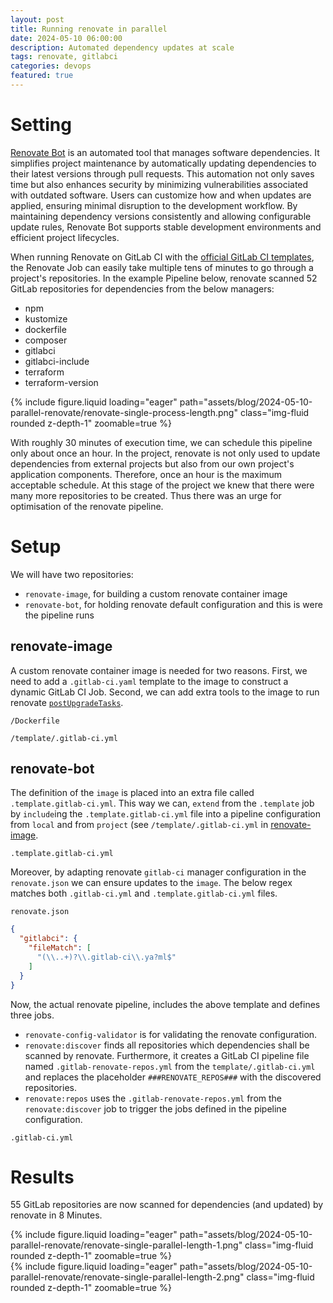 ```yaml
---
layout: post
title: Running renovate in parallel
date: 2024-05-10 06:00:00
description: Automated dependency updates at scale
tags: renovate, gitlabci
categories: devops
featured: true
---
```


# Setting

[Renovate Bot](https://docs.renovatebot.com/) is an automated tool that
manages software dependencies. It simplifies project maintenance by automatically
updating dependencies to their latest versions through pull requests. This 
automation not only saves time but also enhances security by minimizing 
vulnerabilities associated with outdated software. Users can customize how and
when updates are applied, ensuring minimal disruption to the development workflow.
By maintaining dependency versions consistently and allowing configurable update
rules, Renovate Bot supports stable development environments and efficient project
lifecycles.

When running Renovate on GitLab CI with the [official GitLab CI templates](https://gitlab.com/renovate-bot/renovate-runner/-/tree/8c3e51c90522cdfdf0d504695fd63f3474e2af5a/templates),
the Renovate Job can easily take multiple tens of minutes to go through a project's
repositories. In the example Pipeline below, renovate scanned 52 GitLab repositories
for dependencies from the below managers:

- npm
- kustomize
- dockerfile
- composer
- gitlabci
- gitlabci-include
- terraform
- terraform-version

<div class="row mt-3">
    <div class="col-sm mt-3 mt-md-0">
        {% include figure.liquid loading="eager" path="assets/blog/2024-05-10-parallel-renovate/renovate-single-process-length.png" class="img-fluid rounded z-depth-1" zoomable=true %}
    </div>
</div>

With roughly 30 minutes of execution time, we can schedule this pipeline only
about once an hour. In the project, renovate is not only used to update
dependencies from external projects but also from our own project's application
components. Therefore, once an hour is the maximum acceptable schedule. At this
stage of the project we knew that there were many more repositories to be created.
Thus there was an urge for optimisation of the renovate pipeline.

# Setup

We will have two repositories:

- `renovate-image`, for building a custom renovate container image
- `renovate-bot`, for holding renovate default configuration and this is were
the pipeline runs

## renovate-image

A custom renovate container image is needed for two reasons. First, we need to 
add a `.gitlab-ci.yaml` template to the image to construct a dynamic GitLab CI
Job. Second, we can add extra tools to the image to run renovate
[`postUpgradeTasks`](https://docs.renovatebot.com/configuration-options/#postupgradetasks).

`/Dockerfile`
<script src="https://gist.github.com/uluzox/aa26e82b11b6e5093ae59d9e09e9e0c1.js"></script>

`/template/.gitlab-ci.yml`
<script src="https://gist.github.com/uluzox/bf1a1c574369e411b89aa46adf8486fc.js"></script>

## renovate-bot

The definition of the `image` is placed into an extra file called `.template.gitlab-ci.yml`.
This way we can, `extend` from the `.template` job by `include`ing the 
`.template.gitlab-ci.yml` file into a pipeline configuration from `local` and
from `project` (see `/template/.gitlab-ci.yml` in [renovate-image](#renovate-image).

`.template.gitlab-ci.yml`
<script src="https://gist.github.com/uluzox/5424aeabf41ebb3cdf61f07450214ba6.js"></script>

Moreover, by adapting renovate `gitlab-ci` manager configuration in the `renovate.json`
we can ensure updates to the `image`. The below regex matches both `.gitlab-ci.yml`
and `.template.gitlab-ci.yml` files.

`renovate.json`
```json
{
  "gitlabci": {
    "fileMatch": [
      "(\\..+)?\\.gitlab-ci\\.ya?ml$"
    ]
  }
}
```

Now, the actual renovate pipeline, includes the above template and defines three
jobs.
- `renovate-config-validator` is for validating the renovate configuration.
- `renovate:discover` finds all repositories which dependencies shall be scanned
by renovate. Furthermore, it creates a GitLab CI pipeline file named `.gitlab-renovate-repos.yml`
from the `template/.gitlab-ci.yml` and replaces the placeholder `###RENOVATE_REPOS###`
with the discovered repositories.
- `renovate:repos` uses the `.gitlab-renovate-repos.yml` from the `renovate:discover`
job to trigger the jobs defined in the pipeline configuration.

`.gitlab-ci.yml`
<script src="https://gist.github.com/uluzox/0f62f7a318e391b3265dcf148f75ca61.js"></script>

# Results

55 GitLab repositories are now scanned for dependencies (and updated) by renovate
in 8 Minutes.

<div class="row mt-3">
    <div class="col-sm mt-3 mt-md-0">
        {% include figure.liquid loading="eager" path="assets/blog/2024-05-10-parallel-renovate/renovate-single-parallel-length-1.png" class="img-fluid rounded z-depth-1" zoomable=true %}
    </div>
</div>
<div class="row mt-3">
    <div class="col-sm mt-3 mt-md-0">
        {% include figure.liquid loading="eager" path="assets/blog/2024-05-10-parallel-renovate/renovate-single-parallel-length-2.png" class="img-fluid rounded z-depth-1" zoomable=true %}
    </div>
</div>